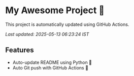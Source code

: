 # My Awesome Project 🚀

This project is automatically updated using GitHub Actions.

_Last updated: 2025-05-13 06:23:24 IST_

## Features
- Auto-update README using Python 🐍
- Auto Git push with GitHub Actions 🤖
